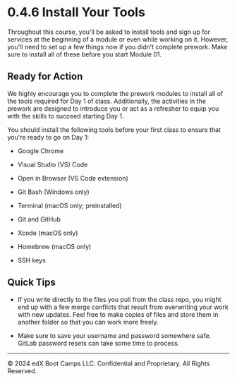 # 0.4.6 Install Your Tools
Throughout this course, you'll be asked to install tools and sign up for services at the beginning of a module or even while working on it. However, you'll need to set up a few things now if you didn’t complete prework. Make sure to install all of these before you start Module 01.

## Ready for Action
We highly encourage you to complete the prework modules to install all of the tools required for Day 1 of class. Additionally, the activities in the prework are designed to introduce you or act as a refresher to equip you with the skills to succeed starting Day 1.

You should install the following tools before your first class to ensure that you're ready to go on Day 1:

* Google Chrome

* Visual Studio (VS) Code

* Open in Browser (VS Code extension)

* Git Bash (Windows only)

* Terminal (macOS only; preinstalled)

* Git and GitHub

* Xcode (macOS only)

* Homebrew (macOS only)

* SSH keys

## Quick Tips
* If you write directly to the files you pull from the class repo, you might end up with a few merge conflicts that result from overwriting your work with new updates. Feel free to make copies of files and store them in another folder so that you can work more freely.

* Make sure to save your username and password somewhere safe. GitLab password resets can take some time to process.

---
© 2024 edX Boot Camps LLC. Confidential and Proprietary. All Rights Reserved.
